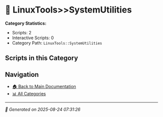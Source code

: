 # 📁 LinuxTools>>SystemUtilities

**Category Statistics:**
- Scripts: 2
- Interactive Scripts: 0
- Category Path: `LinuxTools::SystemUtilities`

## Scripts in this Category


## Navigation

- [🏠 Back to Main Documentation](README.md)
- [📊 All Categories](README.md#-categories)

---

*📅 Generated on 2025-08-24 07:31:26*
